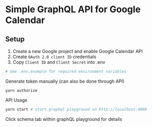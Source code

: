 # Simple GraphQL API for Google Calendar

## Setup

1. Create a new Google project and enable Google Calendar API
2. Create `OAuth 2.0 client ID` credentials
3. Copy `Client ID` and `Client Secret` into .env

```bash
# See .env.example for required environment variables
```

Generate token manually (can also be done through API)

```
yarn authorize
```

API Usage

```bash
yarn start # start graphql playground on http://localhost:4000
```

Click schema tab within graphQL playground for details
